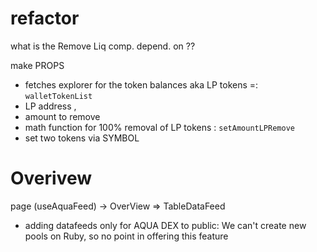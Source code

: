 # refactor

what is the Remove Liq comp. depend. on ??

make PROPS

- fetches explorer for the token balances aka LP tokens =: `walletTokenList`
- LP address ,
- amount to remove
- math function for 100% removal of LP tokens : `setAmountLPRemove`
- set two tokens via SYMBOL

# Overivew

page (useAquaFeed) -> OverView => TableDataFeed

- adding datafeeds only for AQUA DEX to public: We can't create new pools on Ruby, so no point in offering this feature
